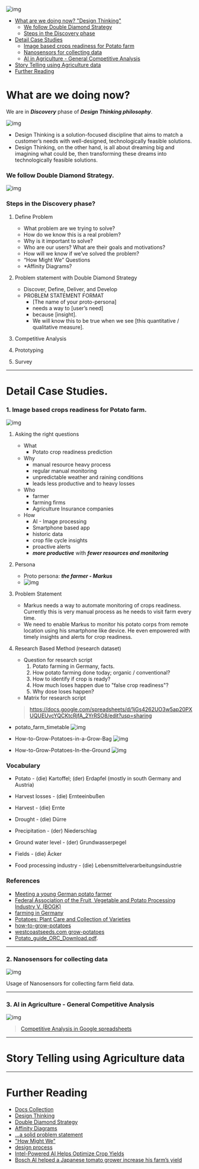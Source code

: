 
![img](https://github.com/AiForAgriculture/aiforagriculture.github.io/raw/master/assets/img/farm/20200819_170408.jpg)



- [What are we doing now? "Design Thinking"](#one)
    - [We follow Double Diamond Strategy](#Double_Diamond)
    - [Steps in the Discovery phase](#Discovery_phase)
- [Detail Case Studies](#two)
    - [Image based crops readiness for Potato farm](#Potato_farm)
    - [Nanosensors for collecting data](#Nanosensors)
    - [AI in Agriculture - General Competitive Analysis](#Competitive_Analysis)
- [Story Telling using Agriculture data](#Story_Telling)
- [Further Reading](#Further_Reading)

<a name="one"></a>
# What are we doing now?

We are in ***Discovery*** phase of ***Design Thinking philosophy***.     

![img](https://github.com/AiForAgriculture/aiforagriculture.github.io/raw/master/assets/img/design_thinking_process.jpg)

- Design Thinking is a solution-focused discipline that aims to match a customer’s needs with well-designed, technologically feasible solutions.
- Design Thinking, on the other hand, is all about dreaming big and imagining what could be, then transforming these dreams into technologically feasible solutions.



<a name="Double_Diamond"></a>
### We follow Double Diamond Strategy.

![img](https://github.com/AiForAgriculture/aiforagriculture.github.io/raw/master/assets/img/Double_Diamond.JPG)



<a name="Discovery_phase"></a>
### Steps in the Discovery phase?
1. Define Problem
    - What problem are we trying to solve?
    - How do we know this is a real problem?
    - Why is it important to solve?
    - Who are our users? What are their goals and motivations?
    - How will we know if we’ve solved the problem?
    - “How Might We” Questions
    - *Affinity Diagrams?

1. Problem statement with Double Diamond Strategy
    -  Discover, Define, Deliver, and Develop    
    - PROBLEM STATEMENT FORMAT
        - [The name of your proto-persona]
        - needs a way to [user’s need]
        - because [insight].
        - We will know this to be true when we see [this quantitative / qualitative measure].
    
1. Competitive Analysis

1. Prototyping

1. Survey 


----

<a name="Case_Studies"></a>
# Detail Case Studies.

<a name="Potato_farm"></a>
### 1. Image based crops readiness for Potato farm.

![img](https://github.com/AiForAgriculture/aiforagriculture.github.io/raw/master/assets/img/potato/potato1.jpg)

1. Asking the right questions
    - What
        - Potato crop readiness prediction
    - Why
        - manual resource heavy process 
        - regular manual monitoring
        - unpredictable weather and raining conditions
        - leads less productive and to heavy losses 
    - Who
        - farmer
        - farming firms
        - Agriculture Insurance companies
    - How
        - AI - Image processing
        - Smartphone based app
        - historic data
        - crop file cycle insights
        - proactive alerts 
        - ***more productive*** with ***fewer resources and monitoring***          

1. Persona
    - Proto persona: ***the farmer - Markus***
    - ![img](https://github.com/AiForAgriculture/aiforagriculture.github.io/raw/master/assets/img/persona.jpg)

1. Problem Statement
    - Markus needs a way to automate monitoring of crops readiness. Currently this is very manual process as he needs to visit farm every time.  
    - We need to enable Markus to monitor his potato corps from remote location using his smartphone like device. He even empowered with timely insights and alerts for crop readiness. 

1. Research Based Method (research dataset)
    - Question for research script
        1. Potato farming in Germany, facts.
        2. How potato farming done today; organic / conventional?
        3. How to identify if crop is ready?
        4. How much loses happen due to "false crop readiness"?
        5. Why dose loses happen?     
    - Matrix for research script 
    > https://docs.google.com/spreadsheets/d/1jGs4262UO3w5ap20PXUQUEUvcYQCKtcRjfA_2YrRSO8/edit?usp=sharing




- potato_farm_timetable
![img](https://github.com/AiForAgriculture/aiforagriculture.github.io/raw/master/assets/img/potato/potato_farm_timetable.JPG)

- How-to-Grow-Potatoes-in-a-Grow-Bag
![img](https://github.com/AiForAgriculture/aiforagriculture.github.io/raw/master/assets/img/potato/How-to-Grow-Potatoes-in-a-Grow-Bag.jpg)

- How-to-Grow-Potatoes-In-the-Ground
![img](https://github.com/AiForAgriculture/aiforagriculture.github.io/raw/master/assets/img/potato/How-to-Grow-Potatoes-In-the-Ground.jpg)


### Vocabulary

- Potato - (die) Kartoffel; (der) Erdapfel (mostly in south Germany and Austria)

- Harvest losses - (die) Ernteeinbußen

- Harvest - (die) Ernte 

- Drought - (die) Dürre

- Precipitation - (der) Niederschlag

- Ground water level - (der) Grundwasserpegel

- Fields - (die) Äcker 

- Food processing industry - (die) Lebensmittelverarbeitungsindustrie 



### References
- [Meeting a young German potato farmer](https://agriculture.basf.com/global/en/media/stories-from-the-field/Meeting-a-young-German-potato-farmer.html)
- [Federal Association of the Fruit, Vegetable and Potato Processing Industry V. (BOGK)](https://www.bogk.org/)
- [farming in Germany](http://www.fao.org/3/y1669e/y1669e09.htm)
- [Potatoes: Plant Care and Collection of Varieties](https://garden.org/plants/group/potatoes/#_search_and_browse)
- [how-to-grow-potatoes](https://www.goodhousekeeping.com/home/gardening/a20706122/how-to-grow-potatoes/)
- [westcoastseeds.com grow-potatoes](https://www.westcoastseeds.com/blogs/how-to-grow/grow-potatoes)
- [Potato_guide_ORC_Download.pdf](./Potato__Image_based_crops_readiness.md).

----

<a name="Nanosensors"></a>
### 2. Nanosensors for collecting data
![img](https://github.com/AiForAgriculture/aiforagriculture.github.io/raw/master/assets/img/farm/20200819_170754.jpg)

Usage of Nanosensors for collecting farm field data.

----
<a name="Competitive_Analysis"></a>
### 3. AI in Agriculture - General Competitive Analysis
![img](https://github.com/AiForAgriculture/aiforagriculture.github.io/raw/master/assets/img/farm/20200825_090055.jpg)

 > [Competitive Analysis in Google spreadsheets](https://docs.google.com/spreadsheets/d/1oDXuCQHsDelYdfvqq5uJ_4c6Qh6Ou-tJ7LWrZ1Lreac/edit?usp=sharing)

----

<a name="Story_Telling"></a>

# Story Telling using Agriculture data


----

<a name="Further_Reading"></a>

# Further Reading

- [Docs Collection](https://github.com/AiForAgriculture/aiforagriculture.github.io/tree/master/assets/papers)
- [Design Thinking](https://careerfoundry.com/en/blog/ux-design/what-is-design-thinking-everything-you-need-to-know-to-get-started/)
- [Double Diamond Strategy](https://www.designcouncil.org.uk/news-opinion/double-diamond-15-years)
- [Affinity Diagrams]()
- [...a solid problem statement](https://uxplanet.org/designers-indispensable-skill-the-ability-to-write-and-present-a-solid-problem-statement-56a8b4b8060)
- ["How Might We"](https://www.interaction-design.org/literature/article/define-and-frame-your-design-challenge-by-creating-your-point-of-view-and-ask-how-might-we)
- [design process](http://www.dubberly.com/wp-content/uploads/2008/06/ddo_designprocess.pdf)
- [Intel-Powered AI Helps Optimize Crop Yields](https://www.intel.com/content/www/us/en/big-data/article/agriculture-harvests-big-data.html)
- [Bosch AI helped a Japanese tomato grower increase his farm’s yield](https://www.bosch.com/stories/greenhouse-guardian-ai-in-agriculture/)

